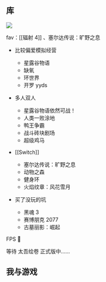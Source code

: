 ## 库

![](https://picture-guan.oss-cn-hangzhou.aliyuncs.com/20220818135751.png)

fav：[[辐射 4]] 、塞尔达传说：旷野之息

- 比较偏爱模拟经营
	- 星露谷物语
	- 缺氧
	- 环世界
	- 开罗 yyds

- 多人双人
	- 星露谷物语依然可战！
	- 人类一败涂地
	- 鸭王争霸
	- 战斗砖块剧场
	- 超级鸡马

- [[Switch]]
	- 塞尔达传说：旷野之息
	- 动物之森
	- 健身环
	- 火焰纹章：风花雪月

- 买了没玩的坑
	- 黑魂 3
	- 赛博朋克 2077
	- 古墓丽影：崛起

FPS 🙅

等待 太吾绘卷 正式版中……

## 我与游戏

<!--
似乎从小就被游戏吸引！

在我微弱的记忆里，好像我从小就会下某些游戏平台找单机玩，但，后来才知道了一个万恶之源——Steam

初一入坑了 lol，似乎是 s6 时候，和几个男同学周末三天两头连麦开黑。这个爱好甚至一直持续到高二...

初三毕业那年居然骗到父母买了 ps5 哈哈哈，主要的大作都是在这个时期玩的？ [[辐射 4]]、神秘海域、巫师、刺客信条 枭雄……

初三那年转学去外省，以前家里有电脑没必要，那时学会去网吧了 hh

当时我还是老师眼中so called“好学生”，

高三一年几乎没有碰游戏。

高三毕业我以为我终于有无尽的时间来享受游戏了，特地买了个游戏本神舟，但事实是我玩游戏的时间越来越少，有时几乎很长一段时间完全不玩，不知道是因为太忙（有段时间觉得看视频/玩游戏都太奢侈了，没有那么多时间可以给我挥霍）还是[[心血来潮的狐狸]]

有点像另一件比较嘲讽的事，我最初不知道有多期待《赛博朋克2077》，结果无数跳票居然最终口碑滑铁卢。

-->

